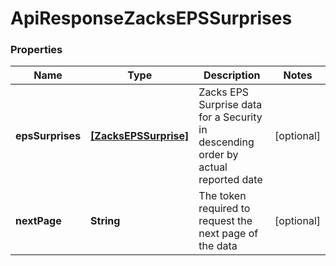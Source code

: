 # ApiResponseZacksEPSSurprises

### Properties
Name | Type | Description | Notes
------------ | ------------- | ------------- | -------------
**epsSurprises** | [**[ZacksEPSSurprise]**](ZacksEPSSurprise.md) | Zacks EPS Surprise data for a Security in descending order by actual reported date | [optional] 
**nextPage** | **String** | The token required to request the next page of the data | [optional] 



